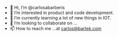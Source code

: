 - 👋 Hi, I’m @carlosabarberis
- 👀 I’m interested in product and code development.
- 🌱 I’m currently learning a lot of new things in IOT.
- 💞️ I’m looking to collaborate on ...
- 📫 How to reach me ...at carlos@bartek.com

<!---
carlosabarberis/carlosabarberis is a ✨ special ✨ repository because its `README.md` (this file) appears on your GitHub profile.
You can click the Preview link to take a look at your changes.
--->
